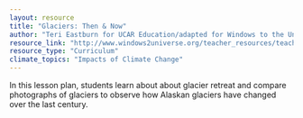 ```yaml
---
layout: resource
title: "Glaciers: Then & Now"
author: "Teri Eastburn for UCAR Education/adapted for Windows to the Universe by Lisa Gardiner"
resource_link: "http://www.windows2universe.org/teacher_resources/teach_glacier.html"
resource_type: "Curriculum"
climate_topics: "Impacts of Climate Change"
---
```


In this lesson plan, students learn about about glacier retreat and compare photographs of glaciers to observe how Alaskan glaciers have changed over the last century.
